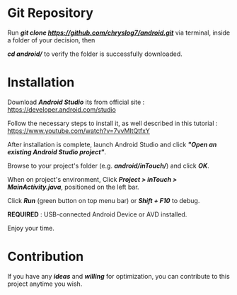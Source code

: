 # Git Repository

Run **_git clone https://github.com/chryslog7/android.git_** via terminal, inside a folder of your decision, then

**_cd android/_** to verify the folder is successfully downloaded.

# Installation

Download **_Android Studio_** its from official site : https://developer.android.com/studio 

Follow the necessary steps to install it, as well described in this tutorial  : https://www.youtube.com/watch?v=7vvMltQtfxY

After installation is complete, launch Android Studio and click **_"Open an existing Android Studio project"_**.

Browse to your project's folder (e.g. **_android/inTouch/_**) and click **_OK_**.

When on project's environment, Click **_Project > inTouch > MainActivity.java_**, positioned on the left bar.

Click **_Run_** (green button on top menu bar) or **_Shift + F10_** to debug. 

**REQUIRED** : USB-connected Android Device or AVD installed.

Enjoy your time.

# Contribution

If you have any **_ideas_** and **_willing_** for optimization, you can contribute to this project anytime you wish.
